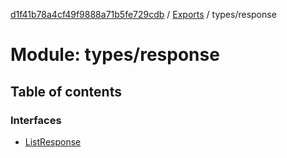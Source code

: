 [d1f41b78a4cf49f9888a71b5fe729cdb](../README.md) / [Exports](../modules.md) / types/response

# Module: types/response

## Table of contents

### Interfaces

- [ListResponse](../interfaces/types_response.ListResponse.md)
